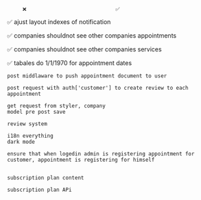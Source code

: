         ❌                             ✅

✅ ajust layout indexes of notification

✅ companies shouldnot see other companies appointments

✅ companies shouldnot see other companies services

✅ tabales do 1/1/1970 for appointment dates

    post middlaware to push appointment document to user

    post request with auth['customer'] to create review to each appointment

    get request from styler, company
    model pre post save

    review system

    i18n everything
    dark mode

    ensure that when logedin admin is registering appointment for customer, appointment is registering for himself


    subscription plan content

    subscription plan APi

